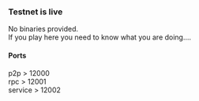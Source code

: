 ### Testnet is live

No binaries provided.  
If you play here you need to know what you are doing....  

#### Ports

p2p > 12000  
rpc > 12001  
service > 12002  

